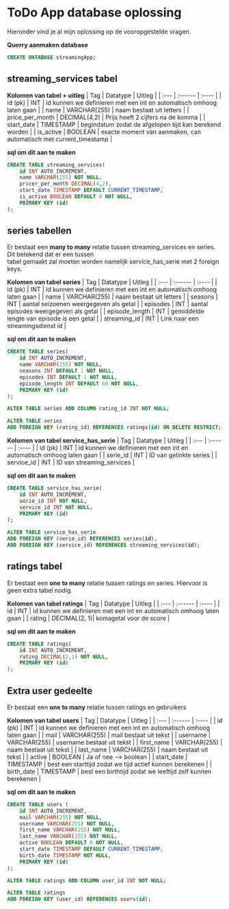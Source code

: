 # ToDo App database oplossing

Hieronder vind je al mijn oplossing op de vooropgestelde vragen.

**Querry aanmaken database**
```sql 
CREATE DATABASE streamingApp;
```
## streaming_services tabel
**Kolomen van tabel + uitleg**
| Tag              | Datatype     | Uitleg                                                               |
| :---             | :------      | :----                                                                |
| id     (pk)      | INT          | id kunnen we definieren met een int en automatisch omhoog laten gaan |
| name             | VARCHAR(255) | naam bestaat uit letters                                             |
| price_per_month  | DECIMAL(4,2) | Prijs heeft 2 cijfers na de komma                                    |
| start_date       | TIMESTAMP    | begindatum zodat de afgelopen tijd kan berekend worden               |
| is_active        | BOOLEAN      | exacte moment van aanmaken, can automatisch met current_timestamp    |

**sql om dit aan te maken**
```sql
CREATE TABLE streaming_services(
	id INT AUTO_INCREMENT,
    name VARCHAR(255) NOT NULL,
    pricer_per_month DECIMAL(4,2),
    start_date TIMESTAMP DEFAULT CURRENT_TIMESTAMP,
    is_active BOOLEAN DEFAULT 0 NOT NULL,
    PRIMARY KEY (id)
);
```

## series tabellen
Er bestaat een **many to many** relatie tussen streaming_services en series. Dit betekend dat er een tussen<br>
tabel gemaakt zal moeten worden namelijk service_has_serie met 2 foreign keys.

**Kolomen van tabel series**
| Tag            | Datatype           | Uitleg                                                               |
| :---           | :------            | :----                                                                |
| id     (pk)    | INT                | id kunnen we definieren met een int en automatisch omhoog laten gaan |
| name           | VARCHAR(255)       | naam bestaat uit letters                                             |
| seasons        | INT                | aantal seizoenen weergegeven als getal                               |
| episodes       | INT                | aantal episodes weergegeven als getal                                |
| episode_length | INT                | gemiddelde lengte van episode is een getal                           |
| streaming_id   | INT                | Link naar een streamingsdienst id                                    |

**sql om dit aan te maken**
```sql
CREATE TABLE series(
	id INT AUTO_INCREMENT,
    name VARCHAR(255) NOT NULL,
    seasons INT DEFAULT 1 NOT NULL,
    episodes INT DEFAULT 1 NOT NULL,
    episode_length INT DEFAULT 60 NOT NULL,
    PRIMARY KEY (id)
);

ALTER TABLE series ADD COLUMN rating_id INT NOT NULL;

ALTER TABLE series
ADD FOREIGN KEY (rating_id) REFERENCES ratings(id) ON DELETE RESTRICT;
```


**Kolomen van tabel service_has_serie**
| Tag              | Datatype     | Uitleg                                                               |
| :---             | :------      | :----                                                                |
| id     (pk)      | INT          | id kunnen we definieren met een int en automatisch omhoog laten gaan |
| serie_id         | INT          | ID van gelinkte series                                               |
| service_id       | INT          | ID van streaming_services                                            |


**sql om dit aan te maken**
```sql
CREATE TABLE service_has_serie(
	id INT AUTO_INCREMENT,
    serie_id INT NOT NULL,
    service_id INT NOT NULL,
    PRIMARY KEY (id)
);

ALTER TABLE service_has_serie
ADD FOREIGN KEY (serie_id) REFERENCES series(id),
ADD FOREIGN KEY (service_id) REFERENCES streaming_services(id);
```

## ratings tabel
Er bestaat een **one to many** relatie tussen ratings en series. Hiervoor is geen extra tabel nodig.

**Kolomen van tabel ratings**
| Tag              | Datatype     | Uitleg                                                               |
| :---             | :------      | :----                                                                |
| id               | INT          | id kunnen we definieren met een int en automatisch omhoog laten gaan |
| rating           | DECIMAL(2, 1)| komagetal voor de score                                              |


**sql om dit aan te maken**
```sql
CREATE TABLE ratings(
	id INT AUTO_INCREMENT,
    rating DECIMAL(2,1) NOT NULL,
    PRIMARY KEY (id)
);
```

## Extra user gedeelte
Er bestaat een **one to many** relatie tussen ratings en gebruikers

**Kolomen van tabel users**
| Tag            | Datatype           | Uitleg                                                               |
| :---           | :------            | :----                                                                |
| id     (pk)    | INT                | id kunnen we definieren met een int en automatisch omhoog laten gaan |
| mail           | VARCHAR(255)       | mail bestaat uit tekst                                               |
| username       | VARCHAR(255)       | username bestaat uit tekst                                           |
| first_name     | VARCHAR(255)       | naam bestaat uit tekst                                               |
| last_name      | VARCHAR(255)       | naam bestaat uit tekst                                               |
| active         | BOOLEAN            | Ja of nee --> boolean                                                |
| start_date     | TIMESTAMP          | best een starttijd zodat we tijd actief kunnen berekenen             |
| birth_date     | TIMESTAMP          | best een birthtijd zodat we leeftijd zelf kunnen berekenen           |

**sql om dit aan te maken**
```sql
CREATE TABLE users (
	id INT AUTO_INCREMENT,
    mail VARCHAR(255) NOT NULL,
    username VARCHAR(255) NOT NULL,
    first_name VARCHAR(255) NOT NULL,
    last_name VARCHAR(255) NOT NULL,
    active BOOLEAN DEFAULT 0 NOT NULL,
    start_date TIMESTAMP DEFAULT CURRENT_TIMESTAMP,
    birth_date TIMESTAMP NOT NULL,
    PRIMARY KEY (id)
);

ALTER TABLE ratings ADD COLUMN user_id INT NOT NULL;

ALTER TABLE ratings
ADD FOREIGN KEY (user_id) REFERENCES users(id);
```